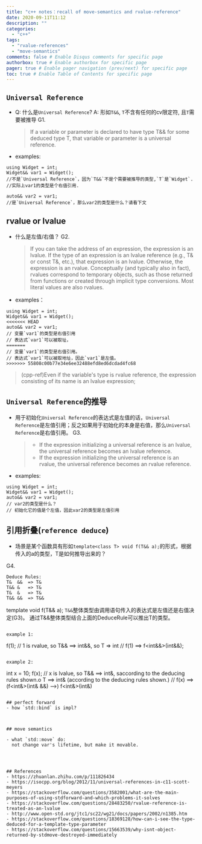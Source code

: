```yaml
---
title: "c++ notes：recall of move-semantics and rvalue-reference"
date: 2020-09-11T11:12
description: ""
categories:
  - "c++"
tags:
  - "rvalue-references"
  - "move-semantics"
comments: false # Enable Disqus comments for specific page
authorbox: true # Enable authorbox for specific page
pager: true # Enable pager navigation (prev/next) for specific page
toc: true # Enable Table of Contents for specific page
---
```


## `Universal Reference`
- Q: 什么是`Universal Reference`?
  A: 形如`T&&`, `T`不含有任何的cv限定符, 且`T`需要被推导
  G1.
  >If a variable or parameter is declared to have type T&& for some deduced type T, that variable or parameter is a universal reference.

- examples:
```
using Widget = int;
Widget&& var1 = Widget(); 
//不是`Universal Reference`，因为`T&&`不是个需要被推导的类型,`T`是`Widget`.
//实际上var1的类型是个右值引用.

auto&& var2 = var1;
//是`Universal Reference`，那么var2的类型是什么？请看下文
```


## rvalue or lvalue

- 什么是左值/右值？
  G2.
  > If you can take the address of an expression, the expression is an lvalue.
  > If the type of an expression is an lvalue reference (e.g., T& or const T&, etc.), that expression is an lvalue. 
  > Otherwise, the expression is an rvalue.  Conceptually (and typically also in fact), rvalues correspond to temporary objects, such as those returned from functions or created through implicit type conversions. Most literal values are also rvalues.
- examples：
```
using Widget = int;
Widget&& var1 = Widget();
<<<<<<< HEAD
auto&& var2 = var1;
// 变量`var1`的类型是右值引用
// 表达式`var1`可以被取址，
=======
// 变量`var1`的类型是右值引用。
// 表达式`var1`可以被取地址，因此`var1`是左值。
>>>>>>> 55808c00b77e34e6ee32488efd8ed6dcdad4fc68
```

> (cpp-ref)Even if the variable's type is rvalue reference, the expression consisting of its name is an lvalue expression;


## `Universal Reference`的推导
- 用于初始化`Universal Reference`的表达式是左值的话，`Universal Reference`是左值引用；反之如果用于初始化的本身是右值，那么`Universal Reference`是右值引用。
  G3.
  > - If the expression initializing a universal reference is an lvalue, the universal reference becomes an lvalue reference.
  > - If the expression initializing the universal reference is an rvalue, the universal reference becomes an rvalue reference.

- examples:
```
using Widget = int;
Widget&& var1 = Widget();
auto&& var2 = var1;
// var2的类型是什么？
// 初始化它的值是个左值，因此var2的类型是左值引用
```

## 引用折叠(`reference deduce`)
- 场景是某个函数具有形如`template<class T> void f(T&& a);`的形式，根据传入的a的类型，T是如何推导出来的？

G4.
```
Deduce Rules:
T&  &&  => T& 
T&& &   => T&
T&  &   => T&
T&& &&  => T&&
```
template<class T>
void f(T&& a);
`T&&`整体类型由调用语句传入的表达式是左值还是右值决定(G3)。
通过T&&整体类型结合上面的DeduceRule可以推出T的类型。
```

example 1:
```
f(1); // 1 is rvalue, so T&& ==> int&&, so T => int
      // f(1) ==> f<int&&>(int&&);
```

example 2:
```
int x = 10;
f(x); // x is lvalue, so T&& ==> int&, saccording to the deducing rules shown.o T ==> int& (according to the deducing rules shown.)
      // f(x) ==> (f<int&>(int& &&) -->) f<int&>(int&)
```

## perfect forward
- how `std::bind` is impl?



## move semantics

- what `std::move` do:
  not change var's lifetime, but make it movable.




## References
- https://zhuanlan.zhihu.com/p/111826434
- https://isocpp.org/blog/2012/11/universal-references-in-c11-scott-meyers
- https://stackoverflow.com/questions/3582001/what-are-the-main-purposes-of-using-stdforward-and-which-problems-it-solves
- https://stackoverflow.com/questions/28483250/rvalue-reference-is-treated-as-an-lvalue
- http://www.open-std.org/jtc1/sc22/wg21/docs/papers/2002/n1385.htm
- https://stackoverflow.com/questions/18369128/how-can-i-see-the-type-deduced-for-a-template-type-parameter
- https://stackoverflow.com/questions/15663539/why-isnt-object-returned-by-stdmove-destroyed-immediately

